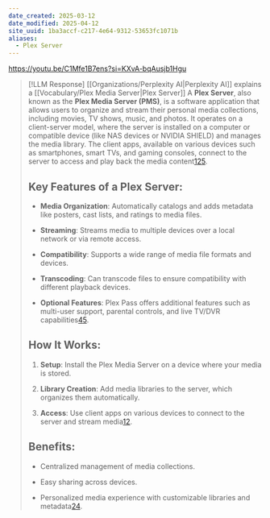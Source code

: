 ```yaml
---
date_created: 2025-03-12
date_modified: 2025-04-12
site_uuid: 1ba3accf-c217-4e64-9312-53653fc1071b
aliases:
  - Plex Server
---
```


https://youtu.be/C1Mfe1B7ens?si=KXvA-bqAusjb1Hgu

> [!LLM Response] [[Organizations/Perplexity AI|Perplexity AI]] explains a [[Vocabulary/Plex Media Server|Plex Server]]
> A **Plex Server**, also known as the **Plex Media Server (PMS)**, is a software application that allows users to organize and stream their personal media collections, including movies, TV shows, music, and photos. It operates on a client-server model, where the server is installed on a computer or compatible device (like NAS devices or NVIDIA SHIELD) and manages the media library. The client apps, available on various devices such as smartphones, smart TVs, and gaming consoles, connect to the server to access and play back the media content[1](https://support.plex.tv/articles/200288286-what-is-plex/)[2](https://support.plex.tv/articles/200380843-overview/)[5](https://en.wikipedia.org/wiki/Plex).
> 
> ## Key Features of a Plex Server:
> 
> - **Media Organization**: Automatically catalogs and adds metadata like posters, cast lists, and ratings to media files.
>     
> - **Streaming**: Streams media to multiple devices over a local network or via remote access.
>     
> - **Compatibility**: Supports a wide range of media file formats and devices.
>     
> - **Transcoding**: Can transcode files to ensure compatibility with different playback devices.
>     
> - **Optional Features**: Plex Pass offers additional features such as multi-user support, parental controls, and live TV/DVR capabilities[4](https://www.plex.tv/personal-media-server/)[5](https://en.wikipedia.org/wiki/Plex).
>     
> 
> ## How It Works:
> 
> 1. **Setup**: Install the Plex Media Server on a device where your media is stored.
>     
> 2. **Library Creation**: Add media libraries to the server, which organizes them automatically.
>     
> 3. **Access**: Use client apps on various devices to connect to the server and stream media[1](https://support.plex.tv/articles/200288286-what-is-plex/)[2](https://support.plex.tv/articles/200380843-overview/).
>     
> 
> ## Benefits:
> 
> - Centralized management of media collections.
>     
> - Easy sharing across devices.
>     
> - Personalized media experience with customizable libraries and metadata[2](https://support.plex.tv/articles/200380843-overview/)[4](https://www.plex.tv/personal-media-server/).